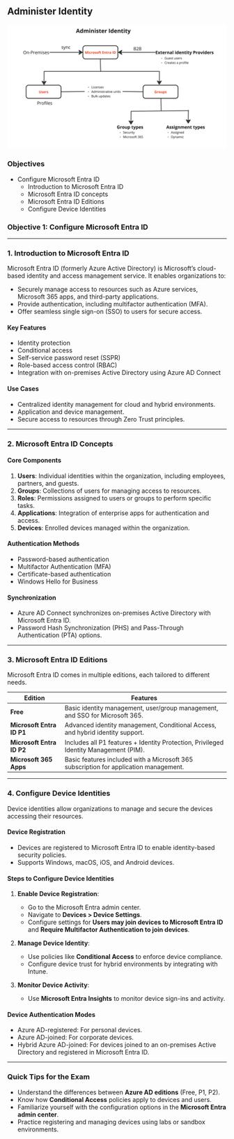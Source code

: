 ## **Administer Identity**

![Administer Identity](./images/Azure-104-Administer-Identity-Overview.jpg "Administer Identity")


### Objectives
- Configure Microsoft Entra ID
    - Introduction to Microsoft Entra ID
    - Microsoft Entra ID concepts
    - Microsoft Entra ID Editions
    - Configure Device Identities

### **Objective 1: Configure Microsoft Entra ID**

---

### **1. Introduction to Microsoft Entra ID**

Microsoft Entra ID (formerly Azure Active Directory) is Microsoft’s cloud-based identity and access management service. It enables organizations to:
- Securely manage access to resources such as Azure services, Microsoft 365 apps, and third-party applications.
- Provide authentication, including multifactor authentication (MFA).
- Offer seamless single sign-on (SSO) to users for secure access.

#### **Key Features**
- Identity protection
- Conditional access
- Self-service password reset (SSPR)
- Role-based access control (RBAC)
- Integration with on-premises Active Directory using Azure AD Connect

#### **Use Cases**
- Centralized identity management for cloud and hybrid environments.
- Application and device management.
- Secure access to resources through Zero Trust principles.

---

### **2. Microsoft Entra ID Concepts**

#### **Core Components**
1. **Users**: Individual identities within the organization, including employees, partners, and guests.
2. **Groups**: Collections of users for managing access to resources.
3. **Roles**: Permissions assigned to users or groups to perform specific tasks.
4. **Applications**: Integration of enterprise apps for authentication and access.
5. **Devices**: Enrolled devices managed within the organization.

#### **Authentication Methods**
- Password-based authentication
- Multifactor Authentication (MFA)
- Certificate-based authentication
- Windows Hello for Business

#### **Synchronization**
- Azure AD Connect synchronizes on-premises Active Directory with Microsoft Entra ID.
- Password Hash Synchronization (PHS) and Pass-Through Authentication (PTA) options.

---

### **3. Microsoft Entra ID Editions**

Microsoft Entra ID comes in multiple editions, each tailored to different needs.

| **Edition**                | **Features**                                                                                  |
|----------------------------|----------------------------------------------------------------------------------------------|
| **Free**                   | Basic identity management, user/group management, and SSO for Microsoft 365.                |
| **Microsoft Entra ID P1**  | Advanced identity management, Conditional Access, and hybrid identity support.              |
| **Microsoft Entra ID P2**  | Includes all P1 features + Identity Protection, Privileged Identity Management (PIM).       |
| **Microsoft 365 Apps**     | Basic features included with a Microsoft 365 subscription for application management.       |

---

### **4. Configure Device Identities**

Device identities allow organizations to manage and secure the devices accessing their resources.

#### **Device Registration**
- Devices are registered to Microsoft Entra ID to enable identity-based security policies.
- Supports Windows, macOS, iOS, and Android devices.

#### **Steps to Configure Device Identities**
1. **Enable Device Registration**:
   - Go to the Microsoft Entra admin center.
   - Navigate to **Devices > Device Settings**.
   - Configure settings for **Users may join devices to Microsoft Entra ID** and **Require Multifactor Authentication to join devices**.

2. **Manage Device Identity**:
   - Use policies like **Conditional Access** to enforce device compliance.
   - Configure device trust for hybrid environments by integrating with Intune.

3. **Monitor Device Activity**:
   - Use **Microsoft Entra Insights** to monitor device sign-ins and activity.

#### **Device Authentication Modes**
- Azure AD-registered: For personal devices.
- Azure AD-joined: For corporate devices.
- Hybrid Azure AD-joined: For devices joined to an on-premises Active Directory and registered in Microsoft Entra ID.

---

### **Quick Tips for the Exam**
- Understand the differences between **Azure AD editions** (Free, P1, P2).
- Know how **Conditional Access** policies apply to devices and users.
- Familiarize yourself with the configuration options in the **Microsoft Entra admin center**.
- Practice registering and managing devices using labs or sandbox environments.
